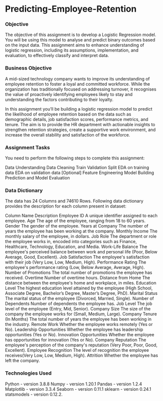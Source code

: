 # Predicting-Employee-Retention
### Objective
The objective of this assignment is to develop a Logistic Regression model. You will be using this model to analyse and predict binary outcomes based on the input data. This assignment aims to enhance understanding of logistic regression, including its assumptions, implementation, and evaluation, to effectively classify and interpret data.
### Business Objective
A mid-sized technology company wants to improve its understanding of employee retention to foster a loyal and committed workforce. While the organization has traditionally focused on addressing turnover, it recognises the value of proactively identifying employees likely to stay and understanding the factors contributing to their loyalty.

In this assignment you’ll be building a logistic regression model to predict the likelihood of employee retention based on the data such as demographic details, job satisfaction scores, performance metrics, and tenure. The aim is to provide the HR department with actionable insights to strengthen retention strategies, create a supportive work environment, and increase the overall stability and satisfaction of the workforce.

### Assignment Tasks
You need to perform the following steps to complete this assignment:

Data Understanding
Data Cleaning
Train Validation Split
EDA on training data
EDA on validation data [Optional]
Feature Engineering
Model Building
Prediction and Model Evaluation
### Data Dictionary
The data has 24 Columns and 74610 Rows. Following data dictionary provides the description for each column present in dataset:

Column Name	Description
Employee ID	A unique identifier assigned to each employee.
Age	The age of the employee, ranging from 18 to 60 years.
Gender	The gender of the employee.
Years at Company	The number of years the employee has been working at the company.
Monthly Income	The monthly salary of the employee, in dollars.
Job Role	The department or role the employee works in, encoded into categories such as Finance, Healthcare, Technology, Education, and Media.
Work-Life Balance	The employee's perceived balance between work and personal life (Poor, Below Average, Good, Excellent).
Job Satisfaction	The employee's satisfaction with their job (Very Low, Low, Medium, High).
Performance Rating	The employee's performance rating (Low, Below Average, Average, High).
Number of Promotions	The total number of promotions the employee has received.
Overtime	Number of overtime hours.
Distance from Home	The distance between the employee's home and workplace, in miles.
Education Level	The highest education level attained by the employee (High School, Associate Degree, Bachelor’s Degree, Master’s Degree, PhD).
Marital Status	The marital status of the employee (Divorced, Married, Single).
Number of Dependents	Number of dependents the employee has.
Job Level	The job level of the employee (Entry, Mid, Senior).
Company Size	The size of the company the employee works for (Small, Medium, Large).
Company Tenure (In Months)	The total number of years the employee has been working in the industry.
Remote Work	Whether the employee works remotely (Yes or No).
Leadership Opportunities	Whether the employee has leadership opportunities (Yes or No).
Innovation Opportunities	Whether the employee has opportunities for innovation (Yes or No).
Company Reputation	The employee's perception of the company's reputation (Very Poor, Poor, Good, Excellent).
Employee Recognition	The level of recognition the employee receives(Very Low, Low, Medium, High).
Attrition	Whether the employee has left the company.

### Technologies Used
Python - version 3.8.8
Numpy - version 1.20.1
Pandas - version 1.2.4
Matplotlib - version 3.3.4
Seaborn - version 0.11.1
sklearn - version 0.24.1
statsmodels - version 0.12.2.

